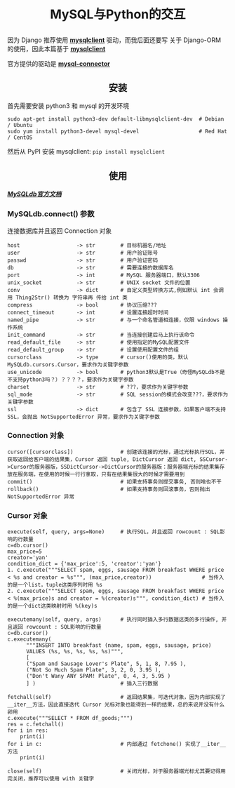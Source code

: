 # <center>MySQL与Python的交互</center>
## <center></center>
因为 Django 推荐使用 **[mysqlclient](https://pypi.org/project/mysqlclient/ "mysqlclient")** 驱动，而我后面还要写 关于 Django-ORM 的使用，因此本篇基于 **[mysqlclient](https://pypi.org/project/mysqlclient/ "mysqlclient")** 

官方提供的驱动是 **[mysql-connector](https://pypi.org/project/mysql-connector-python/ "mysql-connector")**


## <center>安装</center>
首先需要安装 python3 和 mysql 的开发环境
```
sudo apt-get install python3-dev default-libmysqlclient-dev  # Debian / Ubuntu
sudo yum install python3-devel mysql-devel                   # Red Hat / CentOS
```

然后从 PyPI 安装 mysqlclient: `pip install mysqlclient`


## <center>使用</center>
***[MySQLdb官方文档](https://mysqlclient.readthedocs.io/user_guide.html#mysqldb "MySQLdb官方文档")***

### MySQLdb.connect() 参数
连接数据库并且返回 Connection 对象
```
host                  -> str        # 目标机器名/地址
user                  -> str        # 用户验证账号
passwd                -> str        # 用户验证密码
db                    -> str        # 需要连接的数据库名
port                  -> int        # MySQL 服务器端口，默认3306
unix_socket           -> str        # UNIX socket 文件的位置
conv                  -> dict       # 自定义类型转换方式,例如默认 int 会调用 Thing2Str() 转换为 字符串再 传给 int 类
compress              -> bool       # 协议压缩???
connect_timeout       -> int        # 设置连接超时时间
named_pipe            -> str        # 与一个命名管道相连接，仅限 windows 操作系统
init_command          -> str        # 当连接创建后马上执行该命令
read_default_file     -> str        # 使用指定的MySQL配置文件
read_default_group    -> str        # 设置使用配置文件的组
cursorclass           -> type       # cursor()使用的类，默认 MySQLdb.cursors.Cursor，要求作为关键字参数
use_unicode           -> bool       # python3默认是True（奇怪MySQLdb不是不支持python3吗？）？？？？，要求作为关键字参数
charset               -> str        # ???，要求作为关键字参数
sql_mode              -> str        # SQL session的模式会改变???，要求作为关键字参数
ssl                   -> dict       # 包含了 SSL 连接参数，如果客户端不支持 SSL，会抛出 NotSupportedError 异常，要求作为关键字参数
```

### Connection 对象
```
cursor([cursorclass])               # 创建该连接的光标，通过光标执行SQL，并获取返回给客户端的结果集，Cursor 返回 tuple, DictCursor 返回 dict, SSCursor->Cursor的服务器版，SSDictCursor->DictCursor的服务器版：服务器端光标的结果集存放在服务端，在使用的时候一行行拿取，只有在结果集很大的时候才需要用到
commit()                            # 如果支持事务则提交事务, 否则啥也不干
rollback()                          # 如果支持事务则回滚事务，否则抛出 NotSupportedError 异常
```

### Cursor 对象
```
execute(self, query, args=None)     # 执行SQL，并且返回 rowcount : SQL影响的行数量
c=db.cursor()
max_price=5
creator='yan'
condition_dict = {'max_price':5, 'creator':'yan'}
1. c.execute("""SELECT spam, eggs, sausage FROM breakfast WHERE price < %s and creator = %s""", (max_price,creator))                # 当传入的是一个list，tuple这类序列时用 %s
2. c.execute("""SELECT spam, eggs, sausage FROM breakfast WHERE price < %(max_price)s and creator = %(creator)s""", condition_dict) # 当传入的是一个dict这类映射时用 %(key)s

executemany(self, query, args)      # 执行同时插入多行数据这类的多行操作, 并且返回 rowcount : SQL影响的行数量
c=db.cursor()
c.executemany(
      """INSERT INTO breakfast (name, spam, eggs, sausage, price)
      VALUES (%s, %s, %s, %s, %s)""",
      [
      ("Spam and Sausage Lover's Plate", 5, 1, 8, 7.95 ),
      ("Not So Much Spam Plate", 3, 2, 0, 3.95 ),
      ("Don't Wany ANY SPAM! Plate", 0, 4, 3, 5.95 )
      ] )                           # 插入三行数据

fetchall(self)                      # 返回结果集，可迭代对象，因为内部实现了__iter__方法，因此直接迭代 Cursor 光标对象也能得到一样的结果，总的来说并没有什么卵用
c.execute("""SELECT * FROM df_goods;""")
res = c.fetchall()
for i in res:
    print(i)
for i in c:                         # 内部通过 fetchone() 实现了__iter__方法
    print(i)                        

close(self)                         # 关闭光标，对于服务器端光标尤其要记得用完关闭，推荐可以使用 with 关键字
```